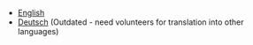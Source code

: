 * [English](en)
* [Deutsch](de) \(Outdated - need volunteers for translation into other languages\)
